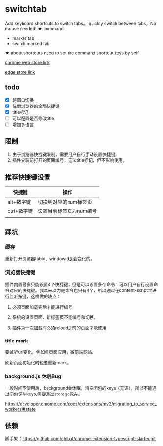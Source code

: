 # switchtab

Add keyboard shortcuts to switch tabs。
quickly switch between tabs，No mouse needed!
★ command

- marker tab 
- switch marked tab

★ about shortcuts
need to set the command shortcut keys by self

[chrome web store link](https://chrome.google.com/webstore/detail/quicktoggletab/imlemoadabijcdannogngemddopdecp)

[edge store link](https://microsoftedge.microsoft.com/addons/detail/quicktoggletab/fgpopcignfobonnfhlfnafdkdmjiemag)


## todo

- [x] 跨窗口切换
- [x] 注册浏览器的全局快捷键
- [x] title标记
- [ ] 可以配置是否修改title
- [ ] 增加多语言

## 限制

1. 由于浏览器快捷键限制，需要用户自行手动设置快捷键。
1. 插件安装前打开的页面编号，无法title标记，但不影响使用。

## 推荐快捷键设置

| 快捷键      | 操作                    |
| ----------- | ----------------------- |
| alt+数字键  | 切换到对应的num标签页   |
| ctrl+数字键 | 设置当前标签页为num编号 |
|             |                         |

## 踩坑

### 缓存

重新打开浏览器tabid、windowid是会变化的。

### 浏览器快捷键

插件内置最多只能设置4个快捷键，但是可以设置多个命令，可以用户自行设置命令对应的快捷键。我本来以为是命令也只有4个，所以通过在content-script里进行监听按键，这样做的缺点：

1. 必须页面加载完后才能进行编号

2. 系统的设置页面、新标签页不能编号和切换。
3. 插件第一次加载时必须reload之前的页面才能使用

### title mark

要监听url变化，例如单页面应用，微前端网站。

刷新页面初始化时也要重新mark。

### background.js 休眠Bug

一段时间不使用后，background会休眠，清空闭包的keys（无语），所以不能通过闭包保存keys,需要通过storage保存。

https://developer.chrome.com/docs/extensions/mv3/migrating_to_service_workers/#state



## 依赖

脚手架：https://github.com/chibat/chrome-extension-typescript-starter.git
